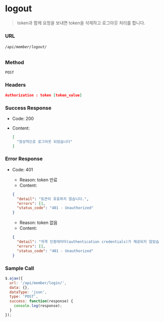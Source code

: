 # logout

> token과 함께 요청을 보내면 token을 삭제하고 로그아웃 처리를 합니다.

### **URL**

###### `/api/member/logout/`

### **Method**

`POST`

### Headers

```json
Authorization : token [token_value]
```

### **Success Response**

* Code: 200

* Content:

  ```json
  [
    "정상적으로 로그아웃 되었습니다"
  ]
  ```

### **Error Response**

* Code: 401

  * Reason: token 만료
  * Content: 

  ```json
  {
    "detail": "토큰이 유효하지 않습니다.",
    "errors": [],
    "status_code": "401 - Unauthorized"
  }
  ```

  * Reason: token 없음
  * Content:

  ```json
  {
    "detail": "자격 인증데이터(authentication credentials)가 제공되지 않았습니다.",
    "errors": [],
    "status_code": "401 - Unauthorized"
  }​
  ```



### **Sample Call**

```javascript
$.ajax({
  url: '/api/member/login/',
  data: {},
  dataType: 'json',
  type: 'POST',
  success: function(response) {
    console.log(response);
  }
});
```



